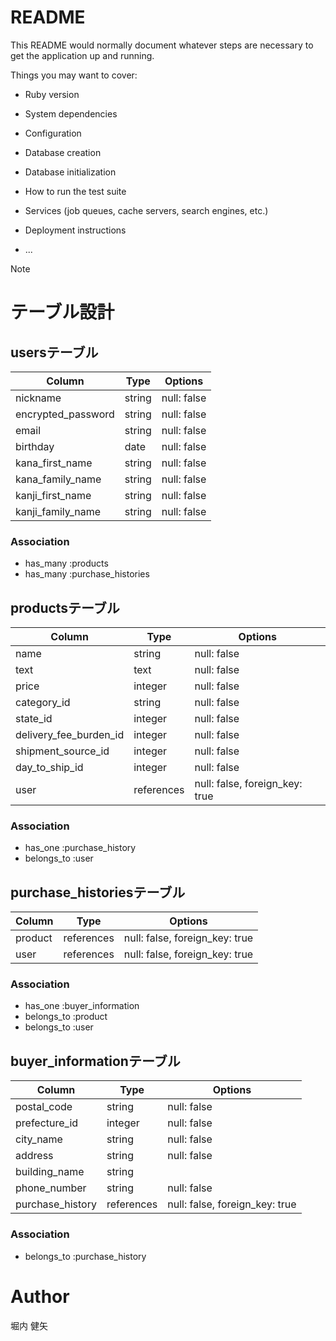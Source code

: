 # README

This README would normally document whatever steps are necessary to get the
application up and running.

Things you may want to cover:

* Ruby version

* System dependencies

* Configuration

* Database creation

* Database initialization

* How to run the test suite

* Services (job queues, cache servers, search engines, etc.)

* Deployment instructions

* ...

Note

# テーブル設計

## usersテーブル
|Column                    |Type          |Options                        |
|--------------------------|--------------|-------------------------------|
|nickname                  |string        |null: false                    |
|encrypted_password        |string        |null: false                    |
|email                     |string        |null: false                    |
|birthday                  |date          |null: false                    |
|kana_first_name           |string        |null: false                    |
|kana_family_name          |string        |null: false                    |
|kanji_first_name          |string        |null: false                    |
|kanji_family_name         |string        |null: false                    |
 
### Association

- has_many :products
- has_many :purchase_histories

## productsテーブル
|Column                    |Type          |Options                        |
|--------------------------|--------------|-------------------------------|
|name                      |string        |null: false                    |
|text                      |text          |null: false                    |
|price                     |integer       |null: false                    |
|category_id               |string        |null: false                    |
|state_id                  |integer       |null: false                    |
|delivery_fee_burden_id    |integer       |null: false                    |
|shipment_source_id        |integer       |null: false                    |
|day_to_ship_id            |integer       |null: false                    |
|user                      |references    |null: false, foreign_key: true |

### Association

- has_one    :purchase_history
- belongs_to :user

## purchase_historiesテーブル

|Column                    |Type          |Options                        |
|--------------------------|--------------|-------------------------------|
|product                   |references    |null: false, foreign_key: true |
|user                      |references    |null: false, foreign_key: true |

### Association
- has_one    :buyer_information
- belongs_to :product
- belongs_to :user

## buyer_informationテーブル
|Column                    |Type          |Options                        |
|--------------------------|--------------|-------------------------------|
|postal_code               |string        |null: false                    |
|prefecture_id             |integer       |null: false                    |
|city_name                 |string        |null: false                    |
|address                   |string        |null: false                    |
|building_name             |string        |                               |
|phone_number              |string        |null: false                    |
|purchase_history          |references    |null: false, foreign_key: true |

### Association
- belongs_to :purchase_history

# Author
堀内 健矢